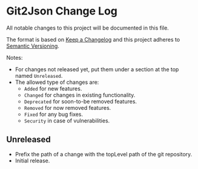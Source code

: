 # Git2Json Change Log

All notable changes to this project will be documented in this file.

The format is based on [Keep a Changelog](http://keepachangelog.com/) and this project adheres to [Semantic Versioning](http://semver.org/).

Notes:

- For changes not released yet, put them under a section at the top named `Unreleased`.
- The allowed type of changes are:
	- `Added` for new features.
	- `Changed` for changes in existing functionality.
	- `Deprecated` for soon-to-be removed features.
	- `Removed` for now removed features.
	- `Fixed` for any bug fixes.
	- `Security` in case of vulnerabilities.

## Unreleased

- Prefix the path of a change with the topLevel path of the git repository.
- Initial release.